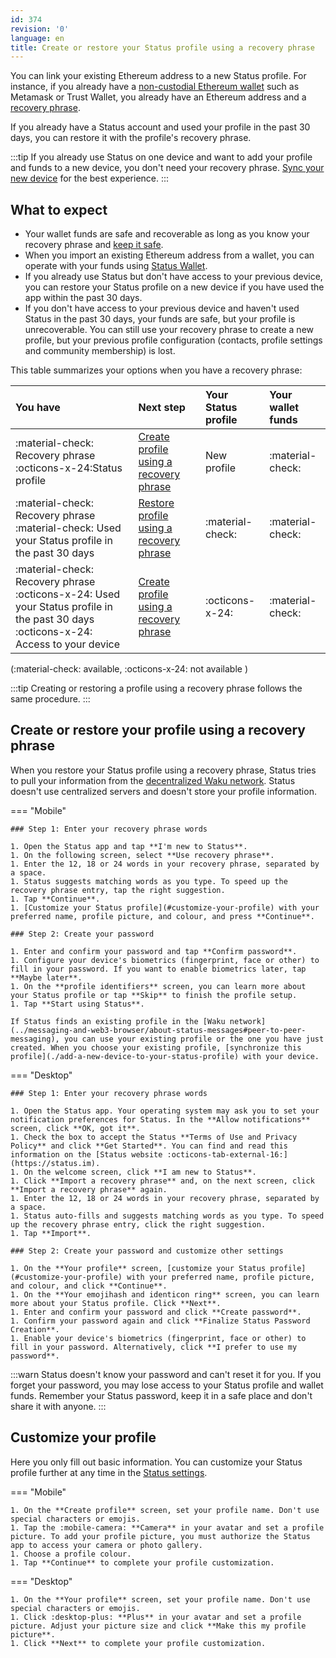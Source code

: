 ```yaml
---
id: 374
revision: '0'
language: en
title: Create or restore your Status profile using a recovery phrase
---
```


You can link your existing Ethereum address to a new Status profile. For instance, if you already have a [non-custodial Ethereum wallet](../status-wallet/status-wallet-your-quick-start-guide) such as Metamask or Trust Wallet, you already have an Ethereum address and a [recovery phrase](../your-profile-and-preferences/understand-your-status-keys-and-recovery-phrase).

If you already have a Status account and used your profile in the past 30 days, you can restore it with the profile's recovery phrase.

:::tip
If you already use Status on one device and want to add your profile and funds to a new device, you don't need your recovery phrase. [Sync your new device](./add-a-new-device-to-your-status-profile) for the best experience.
:::

## What to expect

- Your wallet funds are safe and recoverable as long as you know your recovery phrase and [keep it safe](../your-profile-and-preferences/back-up-and-secure-your-recovery-phrase).
- When you import an existing Ethereum address from a wallet, you can operate with your funds using [Status Wallet](../how-to-use-wallet-your-quick-start-guide).
- If you already use Status but don't have access to your previous device, you can restore your Status profile on a new device if you have used the app within the past 30 days.
- If you don't have access to your previous device and haven't used Status in the past 30 days, your funds are safe, but your profile is unrecoverable. You can still use your recovery phrase to create a new profile, but your previous profile configuration (contacts, profile settings and community membership) is lost.

This table summarizes your options when you have a recovery phrase:

| You have                                                                                                                            | Next step                                                                                          | Your Status profile | Your wallet funds |
| :---------------------------------------------------------------------------------------------------------------------------------- | :------------------------------------------------------------------------------------------------- | :------------------ | :---------------- |
| :material-check: Recovery phrase :octicons-x-24:Status profile                                                                      | [Create profile using a recovery phrase](#create-or-restore-your-profile-using-a-recovery-phrase)  | New profile         | :material-check:  |
| :material-check: Recovery phrase :material-check: Used your Status profile in the past 30 days                                      | [Restore profile using a recovery phrase](#create-or-restore-your-profile-using-a-recovery-phrase) | :material-check:    | :material-check:  |
| :material-check: Recovery phrase :octicons-x-24: Used your Status profile in the past 30 days :octicons-x-24: Access to your device | [Create profile using a recovery phrase](#create-or-restore-your-profile-using-a-recovery-phrase)  | :octicons-x-24:     | :material-check:  |

(:material-check: available, :octicons-x-24: not available )

:::tip
Creating or restoring a profile using a recovery phrase follows the same procedure.
:::

## Create or restore your profile using a recovery phrase

When you restore your Status profile using a recovery phrase, Status tries to pull your information from the [decentralized Waku network](../messaging-and-web3-browser/about-status-messages#peer-to-peer-messaging). Status doesn't use centralized servers and doesn't store your profile information.

=== "Mobile"

    ### Step 1: Enter your recovery phrase words

    1. Open the Status app and tap **I'm new to Status**.
    1. On the following screen, select **Use recovery phrase**.
    1. Enter the 12, 18 or 24 words in your recovery phrase, separated by a space.
    1. Status suggests matching words as you type. To speed up the recovery phrase entry, tap the right suggestion.
    1. Tap **Continue**.
    1. [Customize your Status profile](#customize-your-profile) with your preferred name, profile picture, and colour, and press **Continue**.

    ### Step 2: Create your password

    1. Enter and confirm your password and tap **Confirm password**.
    1. Configure your device's biometrics (fingerprint, face or other) to fill in your password. If you want to enable biometrics later, tap **Maybe later**.
    1. On the **profile identifiers** screen, you can learn more about your Status profile or tap **Skip** to finish the profile setup.
    1. Tap **Start using Status**.

    If Status finds an existing profile in the [Waku network](../messaging-and-web3-browser/about-status-messages#peer-to-peer-messaging), you can use your existing profile or the one you have just created. When you choose your existing profile, [synchronize this profile](./add-a-new-device-to-your-status-profile) with your device.

=== "Desktop"

    ### Step 1: Enter your recovery phrase words

    1. Open the Status app. Your operating system may ask you to set your notification preferences for Status. In the **Allow notifications** screen, click **OK, got it**.
    1. Check the box to accept the Status **Terms of Use and Privacy Policy** and click **Get Started**. You can find and read this information on the [Status website :octicons-tab-external-16:](https://status.im).
    1. On the welcome screen, click **I am new to Status**.
    1. Click **Import a recovery phrase** and, on the next screen, click **Import a recovery phrase** again.
    1. Enter the 12, 18 or 24 words in your recovery phrase, separated by a space.
    1. Status auto-fills and suggests matching words as you type. To speed up the recovery phrase entry, click the right suggestion.
    1. Tap **Import**.

    ### Step 2: Create your password and customize other settings

    1. On the **Your profile** screen, [customize your Status profile](#customize-your-profile) with your preferred name, profile picture, and colour, and click **Continue**.
    1. On the **Your emojihash and identicon ring** screen, you can learn more about your Status profile. Click **Next**.
    1. Enter and confirm your password and click **Create password**.
    1. Confirm your password again and click **Finalize Status Password Creation**.
    1. Enable your device's biometrics (fingerprint, face or other) to fill in your password. Alternatively, click **I prefer to use my password**.

:::warn
Status doesn't know your password and can't reset it for you. If you forget your password, you may lose access to your Status profile and wallet funds. Remember your Status password, keep it in a safe place and don't share it with anyone.
:::

## Customize your profile

Here you only fill out basic information. You can customize your Status profile further at any time in the [Status settings](../edit-your-status-profile).

=== "Mobile"

    1. On the **Create profile** screen, set your profile name. Don't use special characters or emojis.
    1. Tap the :mobile-camera: **Camera** in your avatar and set a profile picture. To add your profile picture, you must authorize the Status app to access your camera or photo gallery.
    1. Choose a profile colour.
    1. Tap **Continue** to complete your profile customization.

=== "Desktop"

    1. On the **Your profile** screen, set your profile name. Don't use special characters or emojis.
    1. Click :desktop-plus: **Plus** in your avatar and set a profile picture. Adjust your picture size and click **Make this my profile picture**.
    1. Click **Next** to complete your profile customization.
